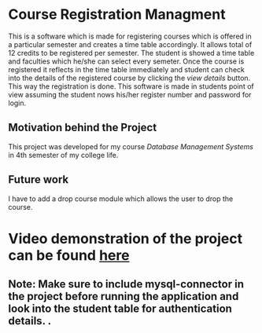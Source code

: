 # Course Registration Managment
This is a software which is made for registering courses which is offered in a particular semester and creates a time table accordingly. It allows total of 12 credits to be registered per semester. The student is showed a time table and faculties which he/she can select every semeter. Once the course is registered it reflects in the time table immediately and student can check into the details of the registered course by clicking the *view details* button. This way the registration is done. This software is made in students point of view assuming the student nows his/her register number and password for login. 

## Motivation behind the Project
This project was developed for my course *Database Management Systems* in 4th semester of my college life. 

## Future work
I have to add a drop course module which allows the user to drop the course.

# Video demonstration of the project can be found [here](https://youtu.be/nYFu-ewd0sg)

## Note: Make sure to include mysql-connector in the project before running the application and look into the student table for authentication details. . 
